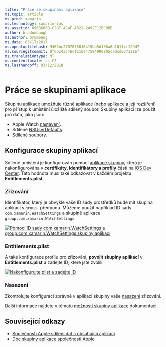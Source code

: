 ```yaml
---
title: "Práce se skupinami aplikace"
ms.topic: article
ms.prod: xamarin
ms.technology: xamarin-ios
ms.assetid: 6968606B-C287-424F-A321-2492E12BC0BB
author: bradumbaugh
ms.author: brumbaug
ms.date: 03/17/2017
ms.openlocfilehash: 9365bc2707876816419bb5d136a6a1011cf129d7
ms.sourcegitcommit: 0fdb243b46cf21be47584900805cadcd077121bf
ms.translationtype: MT
ms.contentlocale: cs-CZ
ms.lasthandoff: 03/12/2018
---
```

# <a name="working-with-app-groups"></a>Práce se skupinami aplikace


Skupinu aplikace umožňuje různé aplikace (nebo aplikace a její rozšíření) pro přístup k umístění úložiště sdílený soubor. Skupiny aplikací lze použít pro data, jako jsou:

- Apple Watch [nastavení](~/ios/watchos/app-fundamentals/settings.md).
- Sdílené [NSUserDefaults](~/ios/watchos/app-fundamentals/parent-app.md#nsuserdefaults).
- Sdílené [soubory](~/ios/watchos/app-fundamentals/parent-app.md#files).

## <a name="configure-an-app-group"></a>Konfigurace skupiny aplikací

Sdílené umístění je konfigurován pomocí [aplikace skupiny](https://developer.apple.com/library/ios/documentation/Miscellaneous/Reference/EntitlementKeyReference/Chapters/EnablingAppSandbox.html#//apple_ref/doc/uid/TP40011195-CH4-SW19), která je nakonfigurována v **certifikáty, identifikátory a profily** části na [iOS Dev Center](https://developer.apple.com/devcenter/ios/). Tato hodnota musí také odkazovat v každém projektu **Entitlements.plist**.

### <a name="provisioning"></a>Zřizování

Identifikátor, který je obvykle vaše ID sady prostředků bude mít skupina aplikací s `group.` předponu. Můžeme použít například ID sady `com.xamarin.WatchSettings` a skupině aplikace `group.com.xamarin.WatchSettings`.

[![](app-groups-images/app-group-sml.png "Pomocí ID sady com.xamarin.WatchSettings a group.com.xamarin.WatchSettings skupiny aplikací")](app-groups-images/app-group.png#lightbox)

### <a name="entitlementsplist"></a>Entitlements.plist

A také konfigurace profilu pro zřizování, **povolit skupiny aplikací** v **Entitlements.plist** a zadejte ID, které jste zvolili:

[![](app-groups-images/entitlements-sml.png "Nakonfigurujte plist a zadejte ID")](app-groups-images/entitlements.png#lightbox)


### <a name="deployment"></a>Nasazení

Zkontrolujte konfiguraci správně v aplikaci skupiny vaše [nasazení](~/ios/watchos/deploy-test/index.md#App_Groups) zřizování.


Další informace najdete v tématu [možnosti skupiny aplikace](~/ios/deploy-test/provisioning/capabilities/app-groups-capabilities.md) dokumentaci.


## <a name="related-links"></a>Související odkazy

- [Společnosti Apple sdílení dat s obsahující aplikaci](https://developer.apple.com/library/ios/documentation/General/Conceptual/ExtensibilityPG/ExtensionScenarios.html)
- [Doc skupiny aplikace společnosti Apple](https://developer.apple.com/library/ios/documentation/Miscellaneous/Reference/EntitlementKeyReference/Chapters/EnablingAppSandbox.html#//apple_ref/doc/uid/TP40011195-CH4-SW19)
